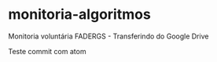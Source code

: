 # monitoria-algoritmos
Monitoria voluntária FADERGS - Transferindo do Google Drive

Teste commit com atom
